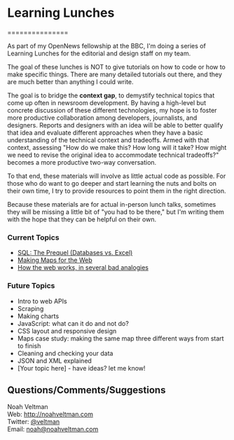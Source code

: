 # Learning Lunches #
===============

As part of my OpenNews fellowship at the BBC, I'm doing a series of Learning Lunches for the editorial and design staff on my team.

The goal of these lunches is NOT to give tutorials on how to code or how to make specific things.  There are many detailed tutorials out there, and they are much better than anything I could write.

The goal is to bridge the **context gap**, to demystify technical topics that come up often in newsroom development.  By having a high-level but concrete discussion of these different technologies, my hope is to foster more productive collaboration among developers, journalists, and designers.  Reports and designers with an idea will be able to better qualify that idea and evaluate different approaches when they have a basic understanding of the technical context and tradeoffs.  Armed with that context, assessing "How do we make this?  How long will it take?  How might we need to revise the original idea to accommodate technical tradeoffs?" becomes a more productive two-way conversation.

To that end, these materials will involve as little actual code as possible.  For those who do want to go deeper and start learning the nuts and bolts on their own time, I try to provide resources to point them in the right direction.

Because these materials are for actual in-person lunch talks, sometimes they will be missing a little bit of "you had to be there," but I'm writing them with the hope that they can be helpful on their own.

### Current Topics ###
* [SQL: The Prequel (Databases vs. Excel)](databases/)
* [Making Maps for the Web](maps/)
* [How the web works, in several bad analogies](webservers/)

### Future Topics ###
* Intro to web APIs
* Scraping
* Making charts
* JavaScript: what can it do and not do?
* CSS layout and responsive design
* Maps case study: making the same map three different ways from start to finish
* Cleaning and checking your data
* JSON and XML explained
* [Your topic here] - have ideas?  let me know!

## Questions/Comments/Suggestions ##
Noah Veltman  
Web: http://noahveltman.com  
Twitter: [@veltman](http://twitter.com/veltman)  
Email: [noah@noahveltman.com](mailto:noah@noahveltman.com)  


